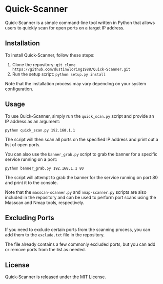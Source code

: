 <!DOCTYPE html>
<html>
  <body>
    <h1>Quick-Scanner</h1>
    <p>Quick-Scanner is a simple command-line tool written in Python that allows users to quickly scan for open ports on a target IP address.</p>
    <h2>Installation</h2>
    <p>To install Quick-Scanner, follow these steps:</p>
    <ol>
      <li>Clone the repository: <code>git clone https://github.com/dustinwloring1988/Quick-Scanner.git</code></li>
      <li>Run the setup script: <code>python setup.py install</code></li>
    </ol>
    <p>Note that the installation process may vary depending on your system configuration.</p>
    <h2>Usage</h2>
    <p>To use Quick-Scanner, simply run the <code>quick_scan.py</code> script and provide an IP address as an argument:</p>
    <pre><code>python quick_scan.py 192.168.1.1</code></pre>
    <p>The script will then scan all ports on the specified IP address and print out a list of open ports.</p>
    <p>You can also use the <code>banner_grab.py</code> script to grab the banner for a specific service running on a port:</p>
    <pre><code>python banner_grab.py 192.168.1.1 80</code></pre>
    <p>The script will attempt to grab the banner for the service running on port 80 and print it to the console.</p>
    <p>Note that the <code>masscan-scanner.py</code> and <code>nmap-scanner.py</code> scripts are also included in the repository and can be used to perform port scans using the Masscan and Nmap tools, respectively.</p>
    <h2>Excluding Ports</h2>
    <p>If you need to exclude certain ports from the scanning process, you can add them to the <code>exclude.txt</code> file in the repository.</p>
    <p>The file already contains a few commonly excluded ports, but you can add or remove ports from the list as needed.</p>
    <h2>License</h2>
    <p>Quick-Scanner is released under the MIT License.</p>
  </body>
</html>
